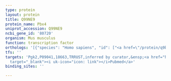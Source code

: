 ```yaml
---
type: protein
layout: protein
title: Q99NE9
protein_name: Pbx4
uniprot_accession: Q99NE9
ncbi_gene_id: '80720'
organism: Mus musculus
function: transcription factor
orthologs: '[{"species": "Homo sapiens", "id": ["<a href=\"/protein/q9byu1\">Q9BYU1</a>"]}, {"species": "Rattus norvegicus", "id": ["D4AA41"]}]'
tfs: ''
targets: 'Pgk2,P09041,18663,TRRUST,inferred by curator,&ensp;<a href="https://www.ncbi.nlm.nih.gov/pubmed/?term=29087512%5Buid%5D+OR+17875925%5Buid%5D"
  target="_blank"><i uk-icon="icon: link"></i>Pubmed</a>'
binding_sites: ''

---
```

